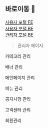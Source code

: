 ## 바로이동 🔗

[사용자 포털 FE](https://github.com/SGABF/MarketWeb) <br>
[사용자 포털 BE](https://github.com/SGABF/MarketWebBack) <br>
[관리자 포털 BE](https://github.com/SGABF/MarketAdminPage) <br>




> 관리자 페이지

  카테고리 관리
  
  배너 관리
  
  메인페이지 관리
  
  메뉴 관리
  
  공지사항 관리
  
  고객센터 관리
  
  회원관리
  
